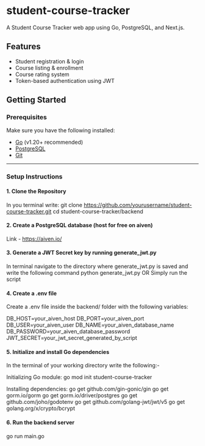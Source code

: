 # student-course-tracker
A Student Course Tracker web app using Go, PostgreSQL, and Next.js.

## Features

- Student registration & login
- Course listing & enrollment
- Course rating system
- Token-based authentication using JWT

## Getting Started

### Prerequisites

Make sure you have the following installed:

- [Go](https://golang.org/dl/) (v1.20+ recommended)
- [PostgreSQL](https://www.postgresql.org/download/)
- [Git](https://git-scm.com/)


---

###  Setup Instructions

#### 1. Clone the Repository

In you terminal write:
git clone https://github.com/yourusername/student-course-tracker.git
cd student-course-tracker/backend

#### 2. Create a PostgreSQL database (host for free on aiven)
Link - https://aiven.io/

#### 3. Generate a JWT Secret key by running generate_jwt.py
In terminal navigate to the directory where generate_jwt.py is saved and write the following command
python generate_jwt.py
OR
Simply run the script

#### 4. Create a .env file
Create a .env file inside the backend/ folder with the following variables:

DB_HOST=your_aiven_host
DB_PORT=your_aiven_port
DB_USER=your_aiven_user
DB_NAME=your_aiven_database_name
DB_PASSWORD=your_aiven_database_password
JWT_SECRET=your_jwt_secret_generated_by_script

#### 5. Initialize and install Go dependencies
In the terminal of your working directory write the following:-

Initializing Go module:
go mod init student-course-tracker

Installing dependencies:
go get github.com/gin-gonic/gin
go get gorm.io/gorm
go get gorm.io/driver/postgres
go get github.com/joho/godotenv
go get github.com/golang-jwt/jwt/v5
go get golang.org/x/crypto/bcrypt

#### 6. Run the backend server
go run main.go




